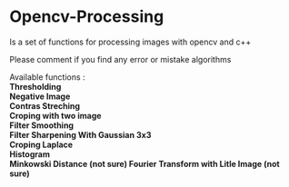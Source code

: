 # Opencv-Processing

Is a set of functions for processing images with opencv and c++

Please comment if you find any error or mistake algorithms

Available functions : <br/>
<b>Thresholding<br/>
Negative Image<br/>
Contras Streching<br/>
Croping with two image<br/>
Filter Smoothing<br/>
Filter Sharpening With Gaussian 3x3<br/>
Croping Laplace<br/>
Histogram<br/>
Minkowski Distance (not sure)
Fourier Transform with Litle Image (not sure)
</b>

